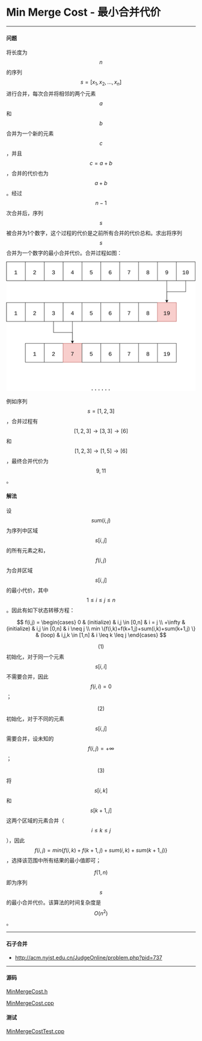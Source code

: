 <script type="text/javascript" src="https://cdnjs.cloudflare.com/ajax/libs/mathjax/2.7.1/MathJax.js?config=TeX-AMS-MML_HTMLorMML"></script>

# Min Merge Cost - 最小合并代价

--------

#### 问题

将长度为$$ n $$的序列$$ s = [x_{1}, x_{2}, \dots, x_{n}] $$进行合并，每次合并将相邻的两个元素$$ a $$和$$ b $$合并为一个新的元素$$ c $$，并且$$ c = a+b $$，合并的代价也为$$ a+b $$。经过$$ n-1 $$次合并后，序列$$ s $$被合并为1个数字，这个过程的代价是之前所有合并的代价总和。求出将序列$$ s $$合并为一个数字的最小合并代价。合并过程如图：

![MinMergeCost1.svg](../res/MinMergeCost1.svg)

例如序列$$ s = [1,2,3] $$，合并过程有$$ [1,2,3] \rightarrow [3,3] \rightarrow [6] $$和$$ [1,2,3] \rightarrow [1,5] \rightarrow [6] $$，最终合并代价为$$ 9, 11 $$。

#### 解法

设$$ sum(i,j) $$为序列中区域$$ s[i,j] $$的所有元素之和，$$ f(i,j) $$为合并区域$$ s[i,j] $$的最小代价，其中$$ 1 \leq i \leq j \leq n $$。因此有如下状态转移方程：

$$
f(i,j) =
\begin{cases}
0                                               &   (initialize)    &   i,j \in [0,n]   &   i = j \\
+\infty                                         &   (initialize)    &   i,j \in [0,n]   &   i \neq j \\
min \{⁡f(i,k)+f(k+1,j)+sum(i,k)+sum(k+1,j) \}   &   (loop)          &   i,j,k \in [1,n] &   i \leq k \leq j
\end{cases}
$$

$$ (1) $$ 初始化，对于同一个元素$$ s[i,i] $$不需要合并，因此$$ f(i,i) = 0 $$；

$$ (2) $$ 初始化，对于不同的元素$$ s[i,j] $$需要合并，设未知的$$ f(i,j) = +\infty $$；

$$ (3) $$ 将$$ s[i,k] $$和$$ s[k+1,j] $$这两个区域的元素合并（$$ i \leq k \leq j $$），因此$$ f(i,j) =min \{ f(i,k)+f(k+1,j)+sum(i,k)+sum(k+1,j) \} $$，选择该范围中所有结果的最小值即可；

$$ f(1,n) $$即为序列$$ s $$的最小合并代价。该算法的时间复杂度是$$ O(n^2) $$。

--------

#### 石子合并

* http://acm.nyist.edu.cn/JudgeOnline/problem.php?pid=737

--------

#### 源码

[MinMergeCost.h](https://github.com/linrongbin16/Way-to-Algorithm/blob/master/src/DynamicProgramming/RegionalDP/MinMergeCost.h)

[MinMergeCost.cpp](https://github.com/linrongbin16/Way-to-Algorithm/blob/master/src/DynamicProgramming/RegionalDP/MinMergeCost.cpp)

#### 测试

[MinMergeCostTest.cpp](https://github.com/linrongbin16/Way-to-Algorithm/blob/master/src/DynamicProgramming/RegionalDP/MinMergeCostTest.cpp)
